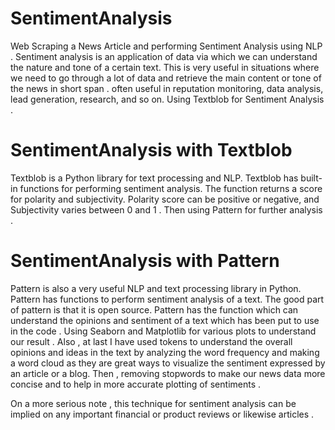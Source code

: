 # SentimentAnalysis
Web Scraping a News Article and performing Sentiment Analysis using NLP . 
Sentiment analysis is an application of data via which we can understand the nature and tone of a certain text.
This is very useful in situations where we need to go through a lot of data and retrieve the main content or tone of the news in short span .
often useful in reputation monitoring, data analysis, lead generation, research, and so on.
Using Textblob for Sentiment Analysis .
# SentimentAnalysis with Textblob
Textblob is a Python library for text processing and NLP. Textblob has built-in functions for performing sentiment analysis. The function returns a score for polarity and subjectivity.
Polarity score can be positive or negative, and Subjectivity varies between 0 and 1 . 
Then using  Pattern for further analysis .
# SentimentAnalysis with Pattern
Pattern is also a very useful NLP and text processing library in Python. Pattern has functions to perform sentiment analysis of a text. The good part of pattern is that it is open source. Pattern has the function which can understand the opinions and sentiment of a text which has been put to use in the code .
Using Seaborn and Matplotlib for various plots to understand our result .
Also , at last I have used tokens  to understand the overall opinions and ideas in the text  by analyzing the word frequency and making a word cloud  as  they are great ways to visualize the sentiment expressed by an article or a blog.
Then , removing stopwords to make our news data more concise and to help in more accurate plotting of sentiments .


On a more serious note , this technique for sentiment analysis can be implied on any important financial or product reviews or likewise articles . 
